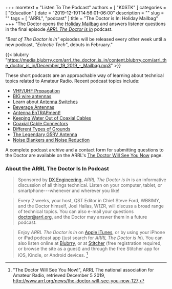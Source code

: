 +++
moretext = "Listen To The Podcast"
authors = [ "K0STK" ]
categories = [ "Education" ]
date = "2019-12-19T14:56:01-06:00"
description = ""
slug = ""
tags = [ "ARRL", "podcast" ]
title = "The Doctor is In: Holiday Mailbag"
+++
"The Doctor opens the
[Holiday Mailbag](https://blubrry.com/arrl_the_doctor_is_in/53009534/holiday-mailbag/)
and answers listener questions in the final episode
[*ARRL The Doctor is In*](http://www.arrl.org/doctor/) podcast. 

 *"Best of The Doctor is In"* episodes will be released every other week
until a new podcast, *"Eclectic Tech"*, debuts in February."

<!--more-->

{{< blubrry "https://media.blubrry.com/arrl_the_doctor_is_in/content.blubrry.com/arrl_the_doctor_is_in/December_19_2019_-_Mailbag.mp3" >}}

These short podcasts are an approachable way of learning about technical
topics related to Amateur Radio. Recent podcast topics include:

* [VHF/UHF Propagation](https://blubrry.com/arrl_the_doctor_is_in/51946046/vhfuhf-propagation/)
* [BIG wire antennas](https://blubrry.com/arrl_the_doctor_is_in/51946045/big-wire-antennas/)
* Learn about [Antenna Switches](https://blubrry.com/arrl_the_doctor_is_in/50546429/antenna-switches/)
* [Beverage Antennas](https://blubrry.com/arrl_the_doctor_is_in/50546173/beverage-antennas/)
* [Antenna EnTRAPment!](https://blubrry.com/arrl_the_doctor_is_in/49050566/antenna-entrapment/)
* [Keeping Water Out of Coaxial Cables](https://blubrry.com/arrl_the_doctor_is_in/49022850/keeping-water-out-of-coaxial-cables)
* [Coaxial Cable Connectors](https://www.blubrry.com/arrl_the_doctor_is_in/48129642/coaxial-cable-connectors/)
* [Different Types of Grounds](https://www.blubrry.com/arrl_the_doctor_is_in/48129641/different-types-of-grounds/)
* [The Legendary G5RV Antenna](https://www.blubrry.com/arrl_the_doctor_is_in/47377481/the-legendary-g5rv-antenna/)
* [Noise Blankers and Noise Reduction](https://www.blubrry.com/arrl_the_doctor_is_in/47377480/noise-blankers-and-noise-reduction/)

A complete podcast archive and a contact form for submitting questions
to the Doctor are available on the ARRL's
[The Doctor Will See You Now](http://www.arrl.org/doctor) page.

### About the ARRL The Doctor Is In Podcast

>Sponsored by [DX Engineering](http://www.dxengineering.com/),
*ARRL The Doctor is In* is an informative discussion of all things
technical. Listen on your computer, tablet, or smartphone---whenever and
wherever you like!

>Every 2 weeks, your host, QST Editor in Chief Steve Ford, WB8IMY, and the
Doctor himself, Joel Hallas, W1ZR, will discuss a broad range of technical
topics. You can also e-mail your questions
[doctor@arrl.org](mailto:doctor@arrl.org),
and the Doctor may answer them in a future podcast.

>Enjoy
*ARRL The Doctor is In* on
[Apple iTunes](https://itunes.apple.com/us/podcast/arrl-the-doctor-is-in/id1096749595?mt=2()),
or by using your iPhone or iPad podcast app (just search for
*ARRL The Doctor is In*). You can also listen online at
[Blubrry](https://www.blubrry.com/arrl_the_doctor_is_in/),
or at
[Stitcher](https://www.stitcher.com/)
(free registration required, or browse the site as a guest) and through
the free Stitcher app for iOS, Kindle, or Android devices. [^1]

[^1]: "The Doctor Will See You Now!", ARRL The national association for Amateur Radio, retrieved December 5 2019, http://www.arrl.org/news/the-doctor-will-see-you-now-127.
